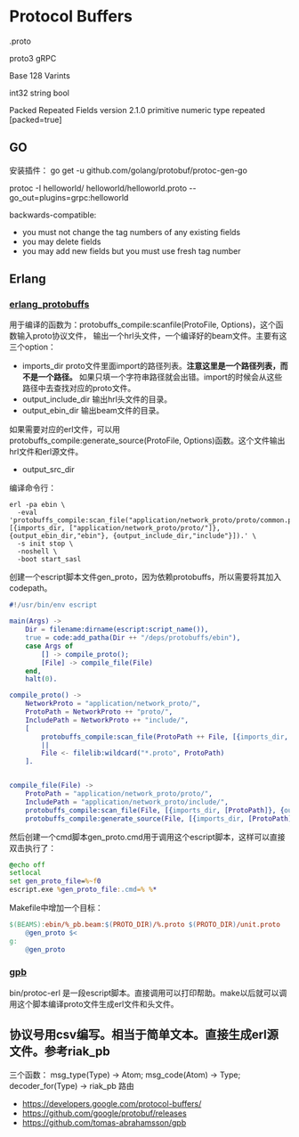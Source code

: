 # Protocol Buffers

.proto

proto3 gRPC

Base 128 Varints

int32
string
bool

Packed Repeated Fields version 2.1.0
    primitive numeric type
    repeated
    [packed=true]

## GO
安装插件：
go get -u github.com/golang/protobuf/protoc-gen-go

protoc -I helloworld/ helloworld/helloworld.proto --go_out=plugins=grpc:helloworld



backwards-compatible:
* you must not change the tag numbers of any existing fields
* you may delete fields
* you may add new fields but you must use fresh tag number


## Erlang

### [erlang_protobuffs](https://github.com/basho/erlang_protobuffs)

用于编译的函数为：protobuffs_compile:scanfile(ProtoFile, Options)，这个函数输入proto协议文件，
输出一个hrl头文件，一个编译好的beam文件。主要有这三个option：
- imports_dir proto文件里面import的路径列表。**注意这里是一个路径列表，而不是一个路径。** 如果只填一个字符串路径就会出错。import的时候会从这些路径中去查找对应的proto文件。
- output_include_dir 输出hrl头文件的目录。
- output_ebin_dir 输出beam文件的目录。

如果需要对应的erl文件，可以用protobuffs_compile:generate_source(ProtoFile, Options)函数。这个文件输出hrl文件和erl源文件。
- output_src_dir

编译命令行：
```shell
erl -pa ebin \
  -eval 'protobuffs_compile:scan_file("application/network_proto/proto/common.proto",[{imports_dir, ["application/network_proto/proto/"]}, {output_ebin_dir,"ebin"}, {output_include_dir,"include"}]).' \
  -s init stop \
  -noshell \
  -boot start_sasl
```

创建一个escript脚本文件gen_proto，因为依赖protobuffs，所以需要将其加入codepath。
```erlang
#!/usr/bin/env escript

main(Args) ->
    Dir = filename:dirname(escript:script_name()),
    true = code:add_patha(Dir ++ "/deps/protobuffs/ebin"),
    case Args of
        [] -> compile_proto();
        [File] -> compile_file(File)
    end,
    halt(0).

compile_proto() ->
    NetworkProto = "application/network_proto/",
    ProtoPath = NetworkProto ++ "proto/",
    IncludePath = NetworkProto ++ "include/",
    [
        protobuffs_compile:scan_file(ProtoPath ++ File, [{imports_dir, [ProtoPath]}, {output_ebin_dir,"ebin"}, {output_include_dir,IncludePath}])
        ||
        File <- filelib:wildcard("*.proto", ProtoPath)
    ].


compile_file(File) ->
    ProtoPath = "application/network_proto/proto/",
    IncludePath = "application/network_proto/include/",
    protobuffs_compile:scan_file(File, [{imports_dir, [ProtoPath]}, {output_ebin_dir,"ebin"}, {output_include_dir,IncludePath}]),
    protobuffs_compile:generate_source(File, [{imports_dir, [ProtoPath]}, {output_src_dir,"tmp"}, {output_include_dir,IncludePath}]).
```
然后创建一个cmd脚本gen_proto.cmd用于调用这个escript脚本，这样可以直接双击执行了：
```cmd
@echo off
setlocal
set gen_proto_file=%~f0
escript.exe %gen_proto_file:.cmd=% %*
```
Makefile中增加一个目标：
```makefile
$(BEAMS):ebin/%_pb.beam:$(PROTO_DIR)/%.proto $(PROTO_DIR)/unit.proto
	@gen_proto $<
g:
	@gen_proto
```


### [gpb](https://github.com/basho/gpb)
bin/protoc-erl 是一段escript脚本。直接调用可以打印帮助。make以后就可以调用这个脚本编译proto文件生成erl文件和头文件。

## 协议号用csv编写。相当于简单文本。直接生成erl源文件。参考riak_pb
三个函数：
msg_type(Type) -> Atom;
msg_code(Atom) -> Type;
decoder_for(Type) -> riak_pb 路由




* https://developers.google.com/protocol-buffers/
* https://github.com/google/protobuf/releases
* https://github.com/tomas-abrahamsson/gpb

